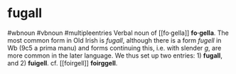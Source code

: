 # fugall
#wbnoun
#vbnoun
#multipleentries
Verbal noun of [[fo·gella]] **fo·gella**. The most common form in Old Irish is *fugall*, although there is a form *fugell* in Wb (9c5 a prima manu) and forms continuing this, i.e. with slender *g*, are more common in the later language. We thus set up two entries: 1) **fugall**, and 2) **fuigell**. cf. [[foirgell]] **foirggell**.